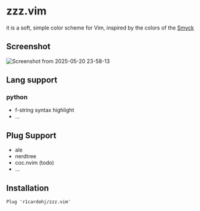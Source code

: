 # zzz.vim

it is a soft, simple color scheme for Vim, inspired by the colors of the [Smyck](https://github.com/hukl/Smyck-Color-Scheme)

## Screenshot

![Screenshot from 2025-05-20 23-58-13](https://github.com/user-attachments/assets/594e60aa-b62e-47fc-8727-519aa62dd9b0)

## Lang support

### python

* f-string syntax highlight
* ...

## Plug Support

* ale
* nerdtree
* coc.nvim (todo)
* ...

## Installation

```vim
Plug 'r1cardohj/zzz.vim'
```
